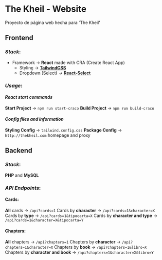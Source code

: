 # The Kheil - Website 
Proyecto de página web hecha para 'The Kheil'

## Frontend
### *Stack*:
 - Framework -> **React** made with CRA (Create React App)
	 - Styling -> **[TailwindCSS](https://tailwindcss.com/)**
	 - Dropdown (Select) -> **[React-Select](https://react-select.com/)** 

### *Usage*:
#### *React start commands*
 **Start Project** -> `npm run start-craco`
**Build Project** -> `npm run build-craco` 

#### *Config files and information*
**Styling Config** -> `tailwind.config.css` 
**Package Config** -> `http://thekheil.com` homepage and proxy 
	 
## Backend
### *Stack*:
**PHP** and **MySQL**

### *API Endpoints*:
#### Cards:
**All** cards -> `/api?cards=1`
Cards by **character** -> `/api?cards=1&character=X`
Cards by **type** -> `/api?cards=1&tipocarta=X`
Cards by **character and type** -> `/api?cards=1&character=X&tipocarta=Y`
#### Chapters:
**All** chapters -> `/api?chapters=1`
Chapters by **character** -> `/api?chapters=1&character=X`
Chapters by **book** -> `/api?chapters=1&libro=X`
Chapters by **character and book** -> `/api?chapters=1&character=X&libro=Y`